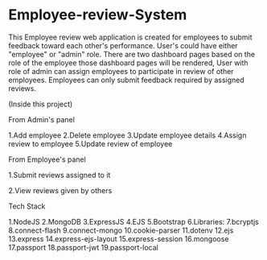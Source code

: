 # Employee-review-System 

This Employee review web application is created for employees to submit feedback toward each other's performance. User's could have either "employee" or "admin" role. There are two dashboard pages based on the role of the employee those dashboard pages will be rendered, User with role of admin can assign employees to participate in review of other employees. Employees can only submit feedback required by assigned reviews.

(Inside this project)

From Admin's panel

   1.Add employee
   2.Delete employee
   3.Update employee details
   4.Assign review to employee
   5.Update review of employee
   
From Employee's panel

   1.Submit reviews assigned to it
   
   2.View reviews given by others
   
Tech Stack

   1.NodeJS
   2.MongoDB
   3.ExpressJS
   4.EJS
   5.Bootstrap
   6.Libraries:
   7.bcryptjs
   8.connect-flash
   9.connect-mongo
   10.cookie-parser
   11.dotenv
   12.ejs
   13.express
   14.express-ejs-layout
   15.express-session
   16.mongoose
   17.passport
   18.passport-jwt
   19.passport-local
